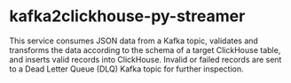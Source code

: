 # kafka2clickhouse-py-streamer
This service consumes JSON data from a Kafka topic, validates and transforms the data according to the schema of a target ClickHouse table, and inserts valid records into ClickHouse. Invalid or failed records are sent to a Dead Letter Queue (DLQ) Kafka topic for further inspection.

